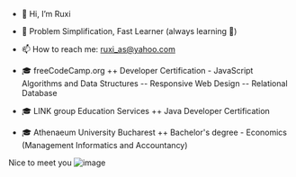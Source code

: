 - 👋 Hi, I’m Ruxi 
- 🦸 Problem Simplification, Fast Learner (always learning 🤯) 
- 📫 How to reach me: ruxi_as@yahoo.com

- 🎓 freeCodeCamp.org
++ Developer Certification - JavaScript Algorithms and Data Structures -- Responsive Web Design -- Relational Database
  
- 🎓 LINK group Education Services
++ Java Developer Certification
  
- 🎓 Athenaeum University Bucharest
++ Bachelor's degree - Economics (Management Informatics and Accountancy)
 

Nice to meet you ![image](https://github.com/ruxisama/ruxisama/assets/58122125/4401ae75-b00c-4f1d-b037-03e3603956e7)
   

<!---
ruxisama/ruxisama is a ✨ special ✨ repository because its `README.md` (this file) appears on your GitHub profile.
You can click the Preview link to take a look at your changes.
--->

